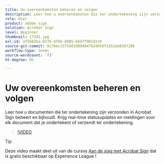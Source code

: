 ```yaml
---
title: Uw overeenkomsten beheren en volgen
description: Leer hoe u overeenkomsten die ter ondertekening zijn verzonden in Acrobat Sign beheert en bijhoudt
role: User
product: adobe sign
solution: Acrobat Sign
level: Beginner
thumbnail: 17341.jpg
exl-id: af5683ba-8376-4f0d-8985-b647f901d2c0
source-git-commit: 0c7bec15754d1d09484762d656f1551da839728b
workflow-type: tm+mt
source-wordcount: '73'
ht-degree: 0%

---
```


# Uw overeenkomsten beheren en volgen

Leer hoe u documenten die ter ondertekening zijn verzonden in Acrobat Sign beheert en bijhoudt. Krijg real-time statusupdates en meldingen voor elk document dat je ondertekent of verzendt ter ondertekening.

>[!VIDEO](https://video.tv.adobe.com/v/338695?hidetitle=true)

>[!TIP]
>
>Deze video maakt deel uit van de cursus [Aan de slag met Acrobat Sign](https://experienceleague.adobe.com/?recommended=Sign-U-1-2020.1) dat is gratis beschikbaar op Experience League !
